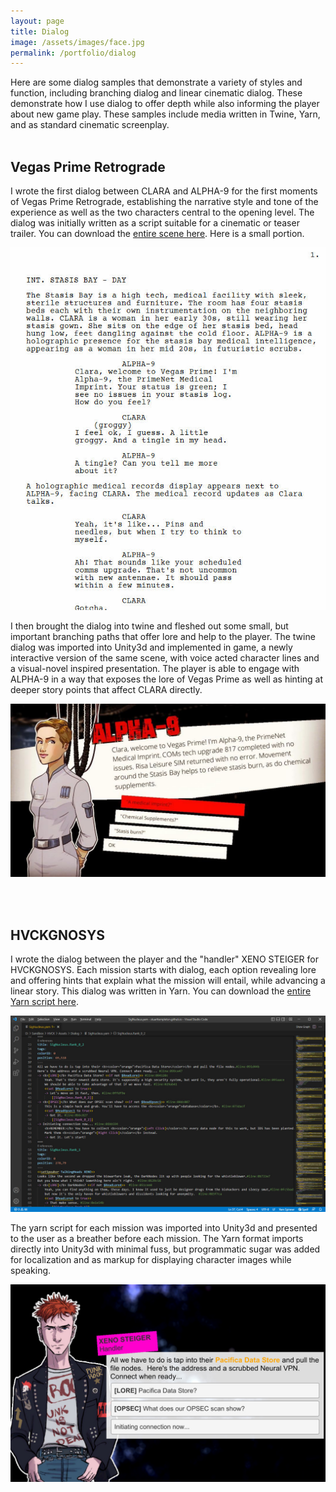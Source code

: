 ```yaml
---
layout: page
title: Dialog
image: /assets/images/face.jpg
permalink: /portfolio/dialog
---
```

Here are some dialog samples that demonstrate a variety of styles and function, including branching dialog and linear cinematic dialog. These demonstrate how I use dialog to offer depth while also informing the player about new game play. These samples include media written in Twine, Yarn, and as standard cinematic screenplay.
<br/><br/>


## Vegas Prime Retrograde
I wrote the first dialog between CLARA and ALPHA-9 for the first moments of Vegas Prime Retrograde, establishing the narrative style and tone of the experience as well as the two characters central to the opening level. The dialog was initially written as a script suitable for a cinematic or teaser trailer. You can download the <a href="/portfolio/VPR_Stasis_Dialog.pdf">entire scene here</a>. Here is a small portion.

<a href="/portfolio/VPR_Stasis_Dialog.pdf"><img src="/portfolio/images/dialog/VPR_Stasis_Dialog.jpg" class="inline_images"/></a>

I then brought the dialog into twine and fleshed out some small, but important branching paths that offer lore and help to the player. The twine dialog was imported into Unity3d and implemented in game, a newly interactive version of the same scene, with voice acted character lines and a visual-novel inspired presentation. The player is able to engage with ALPHA-9 in a way that exposes the lore of Vegas Prime as well as hinting at deeper story points that affect CLARA directly.

<img src="/assets/images/downloads/gameplay1.jpg" class="inline_images"/>

<br/><br/>

## HVCKGNOSYS
I wrote the dialog between the player and the "handler" XENO STEIGER for HVCKGNOSYS. Each mission starts with dialog, each option revealing lore and offering hints that explain what the mission will entail, while advancing a linear story. This dialog was written in Yarn. You can download the <a href="/portfolio/SigNucleus.yarn">entire Yarn script here</a>.

<a href="/portfolio/SigNucleus.yarn"><img src="/portfolio/images/dialog/SigNucleus.jpg" class="inline_images"/></a>

The yarn script for each mission was imported into Unity3d and presented to the user as a breather before each mission. The Yarn format imports directly into Unity3d with minimal fuss, but programmatic sugar was added for localization and as markup for displaying character images while speaking.

<img src="/assets/images/downloads/hvck_xeno_dialog.jpg" class="inline_images"/>